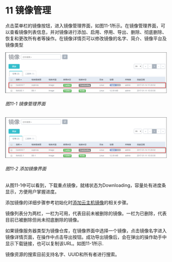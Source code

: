 # 11 镜像管理

点击菜单栏的镜像按钮，进入镜像管理界面，如图11-1所示。在镜像管理界面，可以查看镜像列表信息，并对镜像进行添加、启用、停用、导出、删除、彻底删除、恢复和更改所有者等操作。在镜像详情页可以修改镜像的名字、简介、镜像平台及镜像类型

![png](../images/11-1.png "图11-1  镜像管理界面")
###### 图11-1  镜像管理界面


![png](../images/11-1.png "图11-2  添加镜像界面")
###### 图11-2  添加镜像界面

从图11-1中可以看到，下载重点镜像，就绪状态为Downloading，容量处有进度条显示，方便用户掌握进度。


添加镜像的详细步骤参考初始化时[添加云主机镜像](/Wizard/image.md)的相关步骤。


镜像列表分为两栏，一栏为可用，代表目前未被删除的镜像。一栏为已删除，代表目前已被删除但尚未彻底删除的镜像。

如果镜像服务器类型为镜像仓库，在镜像界面中选择一个镜像，点击镜像名字进入镜像详情页面，在操作中点击导出按钮。成功导出镜像后，会在弹出的操作助手中显示下载链接，也可以复制该URL。如图11-1所示.

镜像资源的搜索目前支持名字、UUID和所有者进行搜索。



